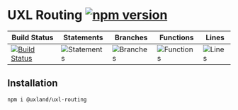 # UXL Routing [![npm version](https://badge.fury.io/js/%40uxland%2Fuxl-routing.svg)](https://badge.fury.io/js/%40uxland%2Fuxl-routing)

| Build Status                                                                                                      | Statements                                    | Branches                                  | Functions                                   | Lines                               |
| ----------------------------------------------------------------------------------------------------------------- | --------------------------------------------- | ----------------------------------------- | ------------------------------------------- | ----------------------------------- |
| [![Build Status](https://api.travis-ci.org/uxland/uxl-routing.svg)](https://api.travis-ci.org/uxland/uxl-routing) | ![Statements](https://img.shields.io/badge/Coverage-38.98%25-red.svg 'Make me better!') | ![Branches](https://img.shields.io/badge/Coverage-11.11%25-red.svg 'Make me better!') | ![Functions](https://img.shields.io/badge/Coverage-23.53%25-red.svg 'Make me better!') | ![Lines](https://img.shields.io/badge/Coverage-40.36%25-red.svg 'Make me better!') |

## Installation

`npm i @uxland/uxl-routing`
